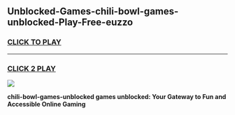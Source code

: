 
## Unblocked-Games-chili-bowl-games-unblocked-Play-Free-euzzo
<h3>
<a href="https://premium76.site?title=chili-bowl-games-unblocked&ref=22A">CLICK TO PLAY</a></h3>
<hr>

<h3>
<a href="https://premium76.site?title=chili-bowl-games-unblocked&ref=22A">CLICK 2 PLAY</a>
  
</h3>

<a href="https://premium76.site?title=chili-bowl-games-unblocked&ref=22A"><img src="https://clearcache.store/games.png"></a>


**chili-bowl-games-unblocked games unblocked: Your Gateway to Fun and Accessible Online Gaming**
